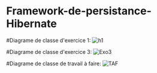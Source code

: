 # Framework-de-persistance-Hibernate 

#Diagrame de classe d'exercice 1:
![h1](https://github.com/adnan-khadija/Hibernate/assets/147508009/e9644338-3d48-4693-9020-4e4eef30a6b4)

#Diagrame de classe d'exercice 3:
![Exo3](https://github.com/adnan-khadija/Hibernate/assets/147508009/df4e9256-5e16-429e-9e2a-2409aef71e6b)


#Diagrame de classe de travail à faire:
![TAF](https://github.com/adnan-khadija/Hibernate/assets/147508009/bf697317-33ee-4d3e-8891-af8656410720)


